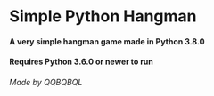 # Simple Python Hangman
#### A very simple hangman game made in Python 3.8.0
#### Requires Python 3.6.0 or newer to run


###### *Made by QQBQBQL*

